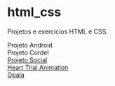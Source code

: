 # html_css
 Projetos e exercícios HTML  e CSS.

<a>Projeto Android</a>
<br>
<a >Projeto Cordel</a>
<br>
<a href="https://carvalholeandro.github.io/html_css/desafios_cursoemvideo/projeto_rede_social/index.html">Projeto Social</a> 
<br>
<a href="https://carvalholeandro.github.io/html_css/desafios_cursoemvideo/heart_trial_animation/index.html">Heart Trial Animation</a> 
<br>
<a href="https://carvalholeandro.github.io/html_css/opala/index.html">Opala</a>
 
